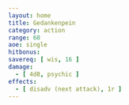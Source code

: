 ```yaml
---
layout: home
title: Gedankenpein
category: action
range: 60
aoe: single
hitbonus: 
savereq: [ wis, 16 ]
damage:
  - [ 4d8, psychic ]
effects:
  - [ disadv (next attack), 1r ]
---
```

